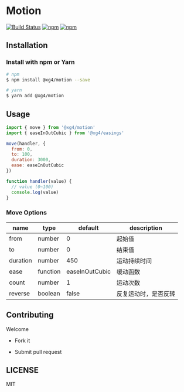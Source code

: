 # Motion

[![Build Status](https://www.travis-ci.com/xg4/motion.svg?branch=master)](https://www.travis-ci.com/xg4/motion)
[![npm](https://img.shields.io/npm/v/@xg4/motion.svg)](https://www.npmjs.com/package/@xg4/motion)
[![npm](https://img.shields.io/npm/l/@xg4/motion.svg)](https://www.npmjs.com/package/@xg4/motion)

## Installation

### Install with npm or Yarn

```bash
# npm
$ npm install @xg4/motion --save
```

```bash
# yarn
$ yarn add @xg4/motion
```

## Usage

```js
import { move } from '@xg4/motion'
import { easeInOutCubic } from '@xg4/easings'

move(handler, {
  from: 0,
  to: 100,
  duration: 3000,
  ease: easeInOutCubic
})

function handler(value) {
  // value (0~100)
  console.log(value)
}
```

### Move Options

| name     | type     | default        | description          |
| -------- | -------- | -------------- | -------------------- |
| from     | number   | 0              | 起始值               |
| to       | number   | 0              | 结束值               |
| duration | number   | 450            | 运动持续时间         |
| ease     | function | easeInOutCubic | 缓动函数             |
| count    | number   | 1              | 运动次数             |
| reverse  | boolean  | false          | 反复运动时，是否反转 |

## Contributing

Welcome

- Fork it

- Submit pull request

## LICENSE

MIT
